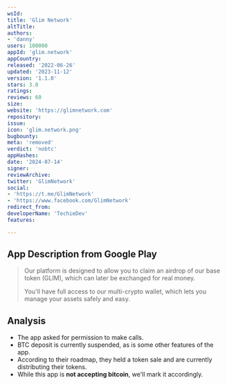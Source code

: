 ```yaml
---
wsId: 
title: 'Glim Network'
altTitle: 
authors:
- 'danny'
users: 100000
appId: 'glim.network'
appCountry: 
released: '2022-06-26'
updated: '2023-11-12'
version: '1.1.0'
stars: 3.8
ratings: 
reviews: 60
size: 
website: 'https://glimnetwork.com'
repository: 
issue: 
icon: 'glim.network.png'
bugbounty: 
meta: 'removed'
verdict: 'nobtc'
appHashes: 
date: '2024-07-14'
signer: 
reviewArchive: 
twitter: 'GlimNetwork'
social:
- 'https://t.me/GlimNetwork'
- 'https://www.facebook.com/GlimNetwork'
redirect_from: 
developerName: 'TechieDev'
features: 

---
```


## App Description from Google Play 

> Our platform is designed to allow you to claim an airdrop of our base token (GLIM), which can later be exchanged for real money.
>
> You'll have full access to our multi-crypto wallet, which lets you manage your assets safely and easy.

## Analysis

- The app asked for permission to make calls. 
- BTC deposit is currently suspended, as is some other features of the app. 
- According to their roadmap, they held a token sale and are currently distributing their tokens. 
- While this app is **not accepting bitcoin**, we'll mark it accordingly.